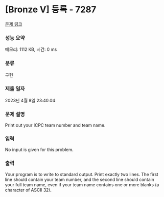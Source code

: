 # [Bronze V] 등록 - 7287 

[문제 링크](https://www.acmicpc.net/problem/7287) 

### 성능 요약

메모리: 1112 KB, 시간: 0 ms

### 분류

구현

### 제출 일자

2023년 4월 8일 23:40:04

### 문제 설명

<p>Print out your ICPC team number and team name.</p>

### 입력 

 <p>No input is given for this problem.</p>

### 출력 

 <p>Your program is to write to standard output. Print exactly two lines. The first line should contain your team number, and the second line should contain your full team name, even if your team name contains one or more blanks (a character of ASCII 32).</p>

